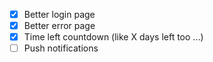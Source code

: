 - [x] Better login page
- [x] Better error page
- [x] Time left countdown (like X days left too ...)
- [ ] Push notifications